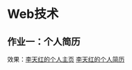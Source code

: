 <!--
 * @描述: README文档
 * @作者: 李天红
 * @Github: https://github.com/Celint/Web
 * @Date: 2019-08-30 18:54:14
 * @LastEditors: 李天红
 * @LastEditTime: 2019-08-30 22:20:48
 -->
# Web技术
## 作业一：个人简历
效果：[李天红的个人主页](https://t.cn/Ai8kz6pj)  [李天红的个人简历](http://39.108.215.96/Web/resume.html)  
